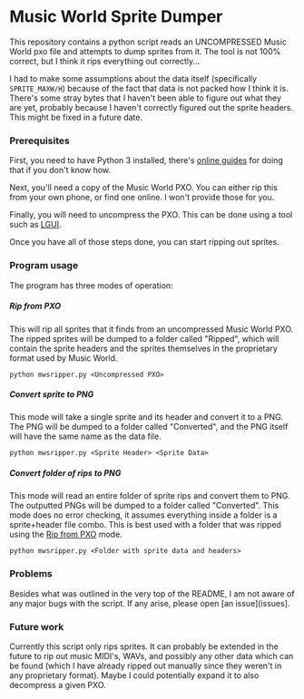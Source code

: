 
# Music World Sprite Dumper
This repository contains a python script reads an UNCOMPRESSED Music World pxo file and attempts to dump sprites from it. The tool is not 100% correct, but I think it rips everything out correctly... 

I had to make some assumptions about the data itself (specifically `SPRITE_MAXW/H`) because of the fact that data is not packed how I think it is. There's some stray bytes that I haven't been able to figure out what they are yet, probably because I haven't correctly figured out the sprite headers. This might be fixed in a future date.


### Prerequisites
First, you need to have Python 3 installed, there's [online guides](https://realpython.com/installing-python/) for doing that if you don't know how.

Next, you'll need a copy of the Music World PXO. You can either rip this from your own phone, or find one online. I won't provide those for you.

Finally, you will need to uncompress the PXO. This can be done using a tool such as [LGUI](https://code.google.com/archive/p/lgui/).

Once you have all of those steps done, you can start ripping out sprites.


### Program usage
The program has three modes of operation:

##### Rip from PXO
This will rip all sprites that it finds from an uncompressed Music World PXO. The ripped sprites will be dumped to a folder called "Ripped", which will contain the sprite headers and the sprites themselves in the proprietary format used by Music World.
```
python mwsripper.py <Uncompressed PXO>
```

##### Convert sprite to PNG
This mode will take a single sprite and its header and convert it to a PNG. The PNG will be dumped to a folder called "Converted", and the PNG itself will have the same name as the data file.
```
python mwsripper.py <Sprite Header> <Sprite Data>
```

##### Convert folder of rips to PNG
This mode will read an entire folder of sprite rips and convert them to PNG. The outputted PNGs will be dumped to a folder called "Converted". This mode does no error checking, it assumes everything inside a folder is a sprite+header file combo. This is best used with a folder that was ripped using the [Rip from PXO](#Rip_from_PXO) mode.
```
python mwsripper.py <Folder with sprite data and headers>
```

### Problems
Besides what was outlined in the very top of the README, I am not aware of any major bugs with the script. If any arise, please open [an issue](issues].


### Future work
Currently this script only rips sprites. It can probably be extended in the future to rip out music MIDI's, WAVs, and possibly any other data which can be found (which I have already ripped out manually since they weren't in any proprietary format). Maybe I could potentially expand it to also decompress a given PXO.